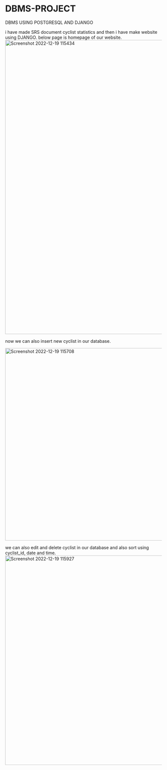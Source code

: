 # DBMS-PROJECT
DBMS USING POSTGRESQL AND DJANGO

i have made SRS document cyclist statistics and then i have make website using DJANGO. below page is homepage of our website.
<img width="946" alt="Screenshot 2022-12-19 115434" src="https://user-images.githubusercontent.com/107188205/208361537-137d1795-b9de-49aa-a897-d95cf2d03920.png">

now we can also insert new cyclist in our database.

<img width="619" alt="Screenshot 2022-12-19 115708" src="https://user-images.githubusercontent.com/107188205/208361955-ed81c984-f8dd-47bb-9098-26bbbbe9d0e5.png">

we can also edit and delete cyclist in our database and also sort using cyclist_id, date and time.
<img width="674" alt="Screenshot 2022-12-19 115927" src="https://user-images.githubusercontent.com/107188205/208362332-9ed4503d-95d8-427f-bd89-9ecc2167e8a5.png">



